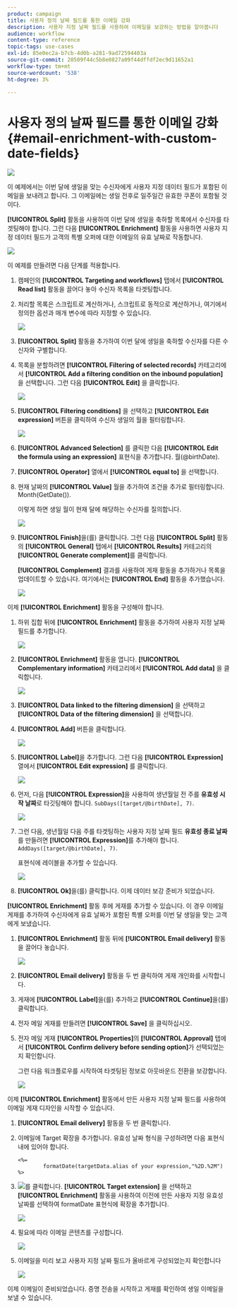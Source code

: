 ```yaml
---
product: campaign
title: 사용자 정의 날짜 필드를 통한 이메일 강화
description: 사용자 지정 날짜 필드를 사용하여 이메일을 보강하는 방법을 알아봅니다
audience: workflow
content-type: reference
topic-tags: use-cases
exl-id: 85e0ec2a-b7cb-4d0b-a281-9ad72594403a
source-git-commit: 20509f44c5b8e0827a09f44dffdf2ec9d11652a1
workflow-type: tm+mt
source-wordcount: '538'
ht-degree: 3%

---
```


# 사용자 정의 날짜 필드를 통한 이메일 강화{#email-enrichment-with-custom-date-fields}

![](../../assets/common.svg)

이 예제에서는 이번 달에 생일을 맞는 수신자에게 사용자 지정 데이터 필드가 포함된 이메일을 보내려고 합니다. 그 이메일에는 생일 전후로 일주일간 유효한 쿠폰이 포함될 것이다.

**[!UICONTROL Split]** 활동을 사용하여 이번 달에 생일을 축하할 목록에서 수신자를 타겟팅해야 합니다. 그런 다음 **[!UICONTROL Enrichment]** 활동을 사용하면 사용자 지정 데이터 필드가 고객의 특별 오퍼에 대한 이메일의 유효 날짜로 작동합니다.

![](assets/uc_enrichment.png)

이 예제를 만들려면 다음 단계를 적용합니다.

1. 캠페인의 **[!UICONTROL Targeting and workflows]** 탭에서 **[!UICONTROL Read list]** 활동을 끌어다 놓아 수신자 목록을 타겟팅합니다.
1. 처리할 목록은 스크립트로 계산하거나, 스크립트로 동적으로 계산하거나, 여기에서 정의한 옵션과 매개 변수에 따라 지정할 수 있습니다.

   ![](assets/uc_enrichment_1.png)

1. **[!UICONTROL Split]** 활동을 추가하여 이번 달에 생일을 축하할 수신자를 다른 수신자와 구별합니다.
1. 목록을 분할하려면 **[!UICONTROL Filtering of selected records]** 카테고리에서 **[!UICONTROL Add a filtering condition on the inbound population]** 을 선택합니다. 그런 다음 **[!UICONTROL Edit]** 을 클릭합니다.

   ![](assets/uc_enrichment_2.png)

1. **[!UICONTROL Filtering conditions]** 을 선택하고 **[!UICONTROL Edit expression]** 버튼을 클릭하여 수신자 생일의 월을 필터링합니다.

   ![](assets/uc_enrichment_3.png)

1. **[!UICONTROL Advanced Selection]** 를 클릭한 다음 **[!UICONTROL Edit the formula using an expression]** 표현식을 추가합니다. 월(@birthDate).
1. **[!UICONTROL Operator]** 열에서 **[!UICONTROL equal to]** 을 선택합니다.
1. 현재 날짜의 **[!UICONTROL Value]** 월을 추가하여 조건을 추가로 필터링합니다. Month(GetDate()).

   이렇게 하면 생일 월이 현재 달에 해당하는 수신자를 질의합니다.

   ![](assets/uc_enrichment_4.png)

1. **[!UICONTROL Finish]**&#x200B;을(를) 클릭합니다. 그런 다음 **[!UICONTROL Split]** 활동의 **[!UICONTROL General]** 탭에서 **[!UICONTROL Results]** 카테고리의 **[!UICONTROL Generate complement]**&#x200B;를 클릭합니다.

   **[!UICONTROL Complement]** 결과를 사용하여 게재 활동을 추가하거나 목록을 업데이트할 수 있습니다. 여기에서는 **[!UICONTROL End]** 활동을 추가했습니다.

   ![](assets/uc_enrichment_6.png)

이제 **[!UICONTROL Enrichment]** 활동을 구성해야 합니다.

1. 하위 집합 뒤에 **[!UICONTROL Enrichment]** 활동을 추가하여 사용자 지정 날짜 필드를 추가합니다.

   ![](assets/uc_enrichment_7.png)

1. **[!UICONTROL Enrichment]** 활동을 엽니다. **[!UICONTROL Complementary information]** 카테고리에서 **[!UICONTROL Add data]** 을 클릭합니다.

   ![](assets/uc_enrichment_8.png)

1. **[!UICONTROL Data linked to the filtering dimension]** 을 선택하고 **[!UICONTROL Data of the filtering dimension]** 을 선택합니다.
1. **[!UICONTROL Add]** 버튼을 클릭합니다.

   ![](assets/uc_enrichment_9.png)

1. **[!UICONTROL Label]**&#x200B;을 추가합니다. 그런 다음 **[!UICONTROL Expression]** 열에서 **[!UICONTROL Edit expression]** 를 클릭합니다.

   ![](assets/uc_enrichment_10.png)

1. 먼저, 다음 **[!UICONTROL Expression]**&#x200B;을 사용하여 생년월일 전 주를 **유효성 시작 날짜**&#x200B;로 타깃팅해야 합니다. `SubDays([target/@birthDate], 7)`.

   ![](assets/uc_enrichment_11.png)

1. 그런 다음, 생년월일 다음 주를 타겟팅하는 사용자 지정 날짜 필드 **유효성 종료 날짜**&#x200B;를 만들려면 **[!UICONTROL Expression]**&#x200B;를 추가해야 합니다. `AddDays([target/@birthDate], 7)`.

   표현식에 레이블을 추가할 수 있습니다.

   ![](assets/uc_enrichment_12.png)

1. **[!UICONTROL Ok]**&#x200B;을(를) 클릭합니다. 이제 데이터 보강 준비가 되었습니다.

**[!UICONTROL Enrichment]** 활동 후에 게재를 추가할 수 있습니다. 이 경우 이메일 게재를 추가하여 수신자에게 유효 날짜가 포함된 특별 오퍼를 이번 달 생일을 맞는 고객에게 보냈습니다.

1. **[!UICONTROL Enrichment]** 활동 뒤에 **[!UICONTROL Email delivery]** 활동을 끌어다 놓습니다.

   ![](assets/uc_enrichment_15.png)

1. **[!UICONTROL Email delivery]** 활동을 두 번 클릭하여 게재 개인화를 시작합니다.
1. 게재에 **[!UICONTROL Label]**&#x200B;을(를) 추가하고 **[!UICONTROL Continue]**&#x200B;을(를) 클릭합니다.
1. 전자 메일 게재를 만들려면 **[!UICONTROL Save]** 을 클릭하십시오.
1. 전자 메일 게재 **[!UICONTROL Properties]**&#x200B;의 **[!UICONTROL Approval]** 탭에서 **[!UICONTROL Confirm delivery before sending option]**&#x200B;가 선택되었는지 확인합니다.

   그런 다음 워크플로우를 시작하여 타겟팅된 정보로 아웃바운드 전환을 보강합니다.

   ![](assets/uc_enrichment_18.png)

이제 **[!UICONTROL Enrichment]** 활동에서 만든 사용자 지정 날짜 필드를 사용하여 이메일 게재 디자인을 시작할 수 있습니다.

1. **[!UICONTROL Email delivery]** 활동을 두 번 클릭합니다.
1. 이메일에 Target 확장을 추가합니다. 유효성 날짜 형식을 구성하려면 다음 표현식 내에 있어야 합니다.

   ```
   <%=
           formatDate(targetData.alias of your expression,"%2D.%2M")  %>
   ```

1. ![](assets/uc_enrichment_16.png)를 클릭합니다. **[!UICONTROL Target extension]** 을 선택하고 **[!UICONTROL Enrichment]** 활동을 사용하여 이전에 만든 사용자 지정 유효성 날짜를 선택하여 formatDate 표현식에 확장을 추가합니다.

   ![](assets/uc_enrichment_19.png)

1. 필요에 따라 이메일 콘텐츠를 구성합니다.

   ![](assets/uc_enrichment_17.png)

1. 이메일을 미리 보고 사용자 지정 날짜 필드가 올바르게 구성되었는지 확인합니다

   ![](assets/uc_enrichment_20.png)

이제 이메일이 준비되었습니다. 증명 전송을 시작하고 게재를 확인하여 생일 이메일을 보낼 수 있습니다.
